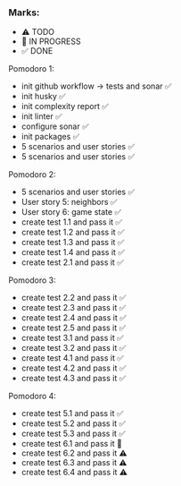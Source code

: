 ### Marks:
- ⚠ TODO
- 🚧 IN PROGRESS
- ✅ DONE

Pomodoro 1:
- init github workflow -> tests and sonar ✅
- init husky ✅
- init complexity report ✅
- init linter ✅
- configure sonar ✅
- init packages ✅
- 5 scenarios and user stories ✅
- 5 scenarios and user stories ✅

Pomodoro 2:
- 5 scenarios and user stories ✅
- User story 5: neighbors ✅
- User story 6: game state ✅
- create test 1.1 and pass it  ✅
- create test 1.2 and pass it  ✅
- create test 1.3 and pass it  ✅
- create test 1.4 and pass it  ✅
- create test 2.1 and pass it  ✅

Pomodoro 3:

- create test 2.2 and pass it  ✅
- create test 2.3 and pass it  ✅
- create test 2.4 and pass it  ✅
- create test 2.5 and pass it  ✅
- create test 3.1 and pass it  ✅
- create test 3.2 and pass it  ✅
- create test 4.1 and pass it  ✅
- create test 4.2 and pass it  ✅
- create test 4.3 and pass it  ✅

Pomodoro 4:

- create test 5.1 and pass it  ✅
- create test 5.2 and pass it  ✅
- create test 5.3 and pass it  ✅
- create test 6.1 and pass it  🚧
- create test 6.2 and pass it  ⚠
- create test 6.3 and pass it  ⚠
- create test 6.4 and pass it  ⚠
